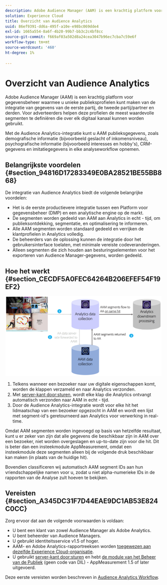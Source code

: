 ```yaml
---
description: Adobe Audience Manager (AAM) is een krachtig platform voor gegevensbeheer waarmee u unieke publieksprofielen kunt maken van de integratie van gegevens van de eerste partij, de tweede partij/partner en derden. Voor adverteerders helpen deze profielen de meest waardevolle segmenten te definiëren die over elk digitaal kanaal kunnen worden gebruikt.
solution: Experience Cloud
title: Overzicht van Audience Analytics
uuid: 86ef9391-dd6a-495f-a10e-e98bc069dde4
exl-id: 1665a554-8a6f-4b20-99b7-bb3c2c4bf8cc
source-git-commit: f669af03a502d8a24cea3047b96ec7cba7c59e6f
workflow-type: tm+mt
source-wordcount: '460'
ht-degree: 1%

---
```


# Overzicht van Audience Analytics

Adobe Audience Manager (AAM) is een krachtig platform voor gegevensbeheer waarmee u unieke publieksprofielen kunt maken van de integratie van gegevens van de eerste partij, de tweede partij/partner en derden. Voor adverteerders helpen deze profielen de meest waardevolle segmenten te definiëren die over elk digitaal kanaal kunnen worden gebruikt.

Met de Audience Analytics-integratie kunt u AAM publieksgegevens, zoals demografische informatie (bijvoorbeeld geslacht of inkomensniveau), psychografische informatie (bijvoorbeeld interesses en hobby&#39;s), CRM-gegevens en imitatiegegevens in elke analyseworkflow opnemen.

## Belangrijkste voordelen {#section_94816D17283349E0BA28521BE55BB868}

De integratie van Audience Analytics biedt de volgende belangrijke voordelen:

* Het is de eerste productievere integratie tussen een Platform voor gegevensbeheer (DMP) en een analytische engine op de markt.
* De segmenten worden gedeeld van AAM aan Analytics in echt - tijd, om publieksontdekking, segmentatie, en optimalisering te informeren.
* Alle AAM segmenten worden standaard gedeeld en verrijken de klantprofielen in Analytics volledig.
* De beheerders van de oplossing kunnen de integratie door het gebruikersinterface toelaten, met minimale vereiste codeveranderingen.
* Alleen segmenten die zich houden aan besturingselementen voor het exporteren van Audience Manager-gegevens, worden gedeeld.

## Hoe het werkt {#section_CECDF5A0FEC64264B206EFEF54F19EF2}

![](assets/mc-aud-dataflow.png)

1. Telkens wanneer een bezoeker naar uw digitale eigenschappen komt, worden de klappen verzameld en naar Analytics verzonden.
1. Met [server-kant door:sturen](/help/admin/admin/c-server-side-forwarding/ssf.md), wordt elke klap die Analytics ontvangt automatisch verzonden naar AAM in echt - tijd.
1. Door de Audience Analytics-integratie wordt voor elke hit het lidmaatschap van een bezoeker opgezocht in AAM en wordt een lijst met segment-id&#39;s geretourneerd aan Analytics voor verwerking in real-time.

Omdat AAM segmenten worden ingevoegd op basis van hetzelfde resultaat, kunt u er zeker van zijn dat alle gegevens die beschikbaar zijn in AAM over een bezoeker, niet worden overgeslagen en up-to-date zijn voor die hit. Dit is beter dan een insteekmodule AppMeasurement, omdat een insteekmodule deze segmenten alleen bij de volgende druk beschikbaar kan maken (in plaats van de huidige hit).

Bovendien classificeren wij automatisch AAM segment IDs aan hun vriendschappelijke namen voor u, zodat u niet alpha-numerieke IDs in de rapporten van de Analyse zult hoeven te bekijken.

## Vereisten {#section_A345DC31F7D44EAE9DC1AB53E824C0CC}

Zorg ervoor dat aan de volgende voorwaarden is voldaan:

* U bent een klant van zowel Audience Manager als Adobe Analytics.
* U bent beheerder van Audience Managers.
* U gebruikt identiteitsservice v1.5 of hoger.
* AAM- en Adobe Analytics-rapportreeksen worden [toegewezen aan dezelfde Experience Cloud-organisatie](https://experienceleague.adobe.com/docs/core-services/interface/about-core-services/report-suite-mapping.html).
* U gebruikt [server-kant door:sturen](/help/admin/admin/c-server-side-forwarding/ssf.md) en hebt [de module van het Beheer van de Publiek](https://experienceleague.adobe.com/docs/audience-manager/user-guide/implementation-integration-guides/integration-other-solutions/audience-management-module.html) (geen code van DIL) - AppMeasurement 1.5 of later uitgevoerd.

Deze eerste vereisten worden beschreven in [Audience Analytics Workflow](/help/integrate/c-audience-analytics/c-workflow/audiences-workflow.md).
